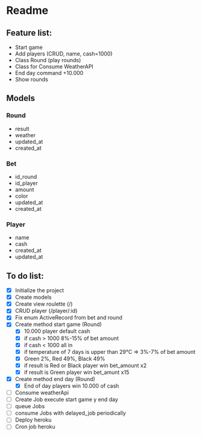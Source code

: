 # Readme

## Feature list:

* Start game
* Add players (CRUD, name, cash=1000)
* Class Round (play rounds)
* Class for Consume WeatherAPI
* End day command +10.000
* Show rounds


## Models 

### Round
- result
- weather
- updated_at
- created_at


### Bet
- id_round
- id_player
- amount
- color
- updated_at
- created_at

### Player
- name
- cash
- created_at
- updated_at


## To do list:

- [X] Initialize the project
- [X] Create models
- [X] Create view roulette (/)
- [X] CRUD player (/player/:id)
- [X] Fix enum ActiveRecord from bet and round
- [x] Create method start game (Round)
    - [x] 10.000 player default cash
    - [x] if cash > 1000 8%-15% of bet amount
    - [x] if cash < 1000 all in
    - [x] if temperature of 7 days is upper than 29°C => 3%-7% of bet amount
    - [x] Green 2%, Red 49%, Black 49%
    - [x] if result is Red or Black player win bet_amount x2
    - [x] if result is Green player win bet_amunt x15
- [x] Create method end day (Round)
    - [x] End of day players win 10.000 of cash
- [ ] Consume weatherApi
- [ ] Create Job execute start game y end day
- [ ] queue Jobs
- [ ] consume Jobs with delayed_job periodically
- [ ] Deploy heroku
- [ ] Cron job heroku